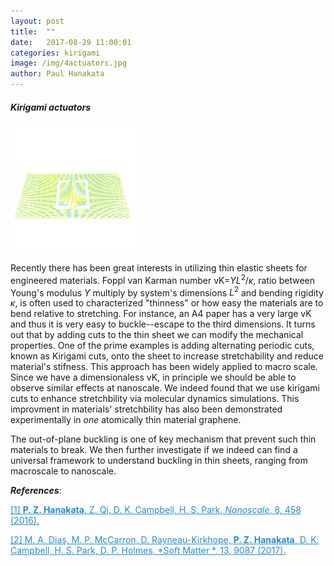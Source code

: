 ```yaml
---
layout: post
title:  ""
date:   2017-08-29 11:00:01
categories: kirigami
image: /img/4actuators.jpg
author: Paul Hanakata
---
```

##### Kirigami actuators 
<img src="/img/MoS2Actuator.gif" width="200" height="200" />

Recently there has been great interests in utilizing thin elastic sheets for engineered materials. Foppl van Karman number vK=$YL^2/\kappa$, ratio between Young's modulus $Y$ multiply by system's dimensions $L^2$ and bending rigidity $\kappa$, is often used to characterized "thinness" or how easy the materials are to bend relative to stretching. For instance, an A4 paper has a very large vK and thus it is very easy to buckle--escape to the third dimensions. It turns out that by adding cuts to the thin sheet we can modify the mechanical properties. One of the prime examples is adding alternating periodic cuts, known as Kirigami cuts, onto the sheet to increase stretchability and reduce material's stifness. This approach has been widely applied to macro scale. Since we have a dimensionaless vK, in principle we should be able to observe similar effects at nanoscale. We indeed found that we use kirigami cuts to enhance stretchbility via molecular dynamics simulations. This improvment in materials' stretchbility has also been demonstrated experimentally in *one* atomically thin material graphene. 

The out-of-plane buckling is one of key mechanism that prevent such thin materials to break. We then further investigate if we indeed can find a universal framework to understand buckling in thin sheets, ranging from macroscale to nanoscale. 





***References***:

<a href="http://pubs.rsc.org/-/content/articlehtml/2016/nr/c5nr06431g" style="color:#268cd7
">[1] **P. Z. Hanakata**, Z. Qi, D. K. Campbell, H. S. Park, *Nanoscale*, 8, 458 (2016).</a>

<a href="http://pubs.rsc.org/-/content/articlelanding/2017/sm/c7sm01693j/unauth#!divAbstract" style="color:#268cd7
">[2]  M. A. Dias, M. P. McCarron, D. Rayneau-Kirkhope, **P. Z. Hanakata**, D. K. Campbell, H. S. Park, D. P. Holmes, *Soft Matter *, 13, 9087 (2017).</a>
